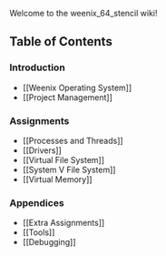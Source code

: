 Welcome to the weenix_64_stencil wiki!

## Table of Contents


### Introduction  
* [[Weenix Operating System]]
* [[Project Management]]

### Assignments
    
*  [[Processes and Threads]]
*  [[Drivers]]
*  [[Virtual File System]]
*  [[System V File System]]
*  [[Virtual Memory]]

### Appendices

* [[Extra Assignments]]
* [[Tools]]
* [[Debugging]]